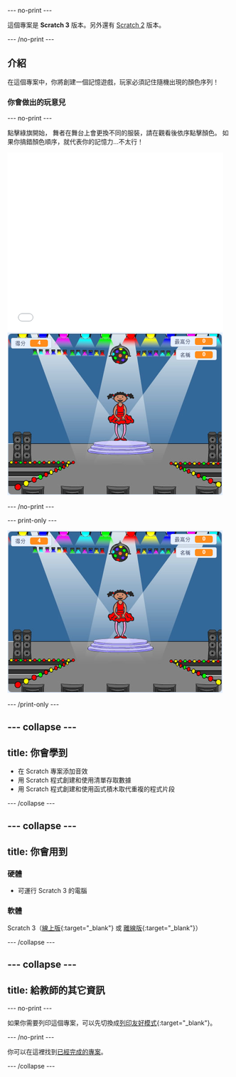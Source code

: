 --- no-print ---

這個專案是 **Scratch 3** 版本。另外還有 [Scratch 2](https://projects.raspberrypi.org/en/projects/memory-scratch2) 版本。

--- /no-print ---

## 介紹

在這個專案中，你將創建一個記憶遊戲，玩家必須記住隨機出現的顏色序列！

### 你會做出的玩意兒

--- no-print ---

點擊綠旗開始， 舞者在舞台上會更換不同的服裝，請在觀看後依序點擊顏色。 如果你搞錯顏色順序，就代表你的記憶力…不太行！

<div class="scratch-preview">
  <iframe allowtransparency="true" width="485" height="402" src="//scratch.mit.edu/projects/embed/394583903/?autostart=false" frameborder="0" allowfullscreen scrolling="no" mark="crwd-mark"></iframe> <img src="images/screenshot.png" />
</div>

--- /no-print ---

--- print-only ---

![已完成遊戲的截圖](images/screenshot.png)

--- /print-only ---

--- collapse ---
---
title: 你會學到
---
+ 在 Scratch 專案添加音效
+ 用 Scratch 程式創建和使用清單存取數據
+ 用 Scratch 程式創建和使用函式積木取代重複的程式片段

--- /collapse ---

--- collapse ---
---
title: 你會用到
---
### 硬體

+ 可運行 Scratch 3 的電腦

### 軟體

Scratch 3（[線上版](https://rpf.io/scratchon){:target="_blank"} 或 [離線版](https://rpf.io/scratchoff){:target="_blank"}）

--- /collapse ---

--- collapse ---
---
title: 給教師的其它資訊
---
--- no-print ---

如果你需要列印這個專案，可以先切換成[列印友好模式](https://projects.raspberrypi.org/zh-TW/projects/memory/print){:target="_blank"}。

--- /no-print ---

你可以在這裡找到[已經完成的專案](http://rpf.io/p/zh-TW/memory-get)。

--- /collapse ---